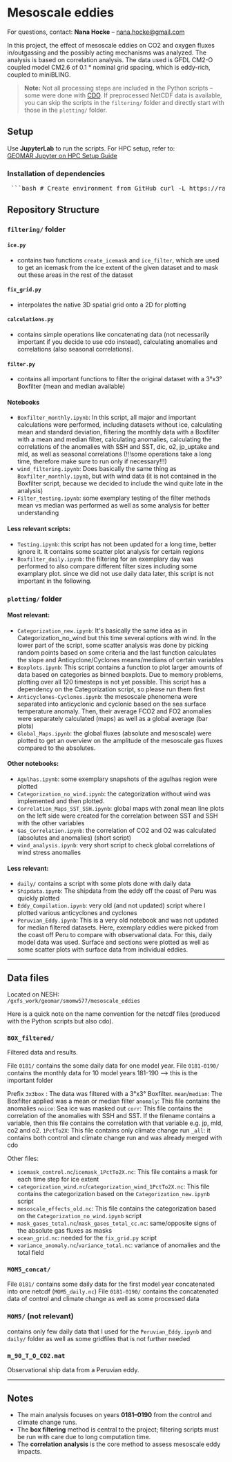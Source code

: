 # Mesoscale eddies
For questions, contact: **Nana Hocke** – nana.hocke@gmail.com

In this project, the effect of mesoscale eddies on CO2 and oxygen fluxes in/outgassing and the possibly acting mechanisms was analyzed. The analysis is based on correlation analysis. The data used is GFDL CM2-O coupled model CM2.6 of 0.1 ° nominal grid spacing, which is eddy-rich, coupled to miniBLING.

> **Note:** Not all processing steps are included in the Python scripts – some were done with [CDO](https://code.mpimet.mpg.de/projects/cdo). If preprocessed NetCDF data is available, you can skip the scripts in the `filtering/` folder and directly start with those in the `plotting/` folder.

## Setup

Use **JupyterLab** to run the scripts. For HPC setup, refer to:  
[GEOMAR Jupyter on HPC Setup Guide](https://git.geomar.de/python/jupyter_on_HPC_setup_guide)
### Installation of dependencies
<pre> ```bash # Create environment from GitHub curl -L https://raw.githubusercontent.com/nanahocke/mesoscale-eddies/main/mesoscale.yml -o mesoscale.yml conda env create -f mesoscale.yml conda activate mesoscale ``` </pre>
## Repository Structure

### `filtering/` folder
#### `ice.py`
- contains two functions `create_icemask` and `ice_filter`, which are used to get an icemask from the ice extent of the given dataset and to mask out these areas in the rest of the dataset
#### `fix_grid.py`
- interpolates the native 3D spatial grid onto a 2D for plotting
#### `calculations.py`
- contains simple operations like concatenating data (not necessarily important if you decide to use cdo instead), calculating anomalies and correlations (also seasonal correlations).
#### `filter.py`
- contains all important functions to filter the original dataset with a 3°x3° Boxfilter (mean and median available)

#### Notebooks
- `Boxfilter_monthly.ipynb`: In this script, all major and important calculations were performed, including datasets without ice, calculating mean and standard deviation, filtering the monthly data with a Boxfilter with a mean and median filter, calculating anomalies, calculating the correlations of the anomalies with SSH and SST, dic, o2, jp_uptake and mld, as well as seasonal correlations (!!!some operations take a long time, therefore make sure to run only if necessary!!!)
- `wind_filtering.ipynb`: Does basically the same thing as `Boxfilter_monthly.ipynb`, but with wind data (it is not contained in the Boxfilter script, because we decided to include the wind quite late in the analysis)
- `Filter_testing.ipynb`: some exemplary testing of the filter methods mean vs median was performed as well as some analysis for better understanding

#### Less relevant scripts:
- `Testing.ipynb`: this script has not been updated for a long time, better ignore it. It contains some scatter plot analysis for certain regions
- `Boxfilter_daily.ipynb`: the filtering for an exemplary day was performed to also compare different filter sizes including some examplary plot. since we did not use daily data later, this script is not important in the following.

### `plotting/` folder

#### Most relevant:
- `Categorization_new.ipynb`: It's basically the same idea as in Categorization_no_wind but this time several options with wind. In the lower part of the script, some scatter analysis was done by picking random points based on some criteria and the last function calculates the slope and Anticyclone/Cyclones means/medians of certain variables
- `Boxplots.ipynb`: This script contains a function to plot larger amounts of data based on categories as binned boxplots. Due to memory problems, plotting over all 120 timesteps is not yet possible. This script has a dependency on the Categorization script, so please run them first
- `Anticyclones-Cyclones.ipynb`: the mesoscale phenomena were separated into anticyclonic and cyclonic based on the sea surface temperature anomaly. Then, their average FCO2 and FO2 anomalies were separately calculated (maps) as well as a global average (bar plots)
- `Global_Maps.ipynb`: the global fluxes (absolute and mesoscale) were plotted to get an overview on the amplitude of the mesoscale gas fluxes compared to the absolutes.

#### Other notebooks:
- `Agulhas.ipynb`: some exemplary snapshots of the agulhas region were plotted
- `Categorization_no_wind.ipynb`: the categorization  without wind was implemented and then plotted.
- `Correlation_Maps_SST_SSH.ipynb`: global maps with zonal mean line plots on the left side were created for the correlation between SST and SSH with the other variables
- `Gas_Correlation.ipynb`: the correlation of CO2 and O2 was calculated (absolutes and anomalies) (short script)
- `wind_analysis.ipynb`: very short script to check global correlations of wind stress anomalies


#### Less relevant: 
- `daily/` contains a script with some plots done with daily data
- `Shipdata.ipynb`: The shipdata from the eddy off the coast of Peru was quickly plotted
- `Eddy_Compilation.ipynb`: very old (and not updated) script where I plotted various anticyclones and cyclones
- `Peruvian_Eddy.ipynb`: This is a very old notebook and was not updated for median filtered datasets. Here, exemplary eddies were picked from the coast off Peru to compare with observational data. For this, daily model data was used. Surface and sections were plotted as well as some scatter plots with surface data from individual eddies.
  
---

## Data files

Located on NESH:  
`/gxfs_work/geomar/smomw577/mesoscale_eddies`

Here is a quick note on the name convention for the netcdf files (produced with the Python scripts but also cdo).

### `BOX_filtered/`
Filtered data and results.

File `0181/` contains the some daily data for one model year.
File `0181-0190/` contains the monthly data for 10 model years 181-190 --> this is the important folder

Prefix `3x3box` : The data was filtered with a 3°x3° Boxfilter.
`mean`/`median`: The Boxfilter applied was a mean or median filter
`anomaly`: This file contains the anomalies
`noice`: Sea ice was masked out
`corr`: This file contains the correlation of the anomalies with SSH and SST. If the filename contains a variable, then this file contains the correlation with that variable e.g. jp, mld, co2 and o2.
`1PctTo2X`: This file contains only climate change run
`_all`: it contains both control and climate change run and was already merged with cdo

Other files: 

- `icemask_control.nc`/`icemask_1PctTo2X.nc`: This file contains a mask for each time step for ice extent
- `categorization_wind.nc`/`categorization_wind_1PctTo2X.nc`: This file contains the categorization based on the `Categorization_new.ipynb` script
- `mesoscale_effects_old.nc`: This file contains the categorization based on the `Categorization_no_wind.ipynb` script
- `mask_gases_total.nc`/`mask_gases_total_cc.nc`: same/opposite signs of the absolute gas fluxes as masks
- `ocean_grid.nc`: needed for the `fix_grid.py` script
- `variance_anomaly.nc`/`variance_total.nc`: variance of anomalies and the total field

### `MOM5_concat/`

File `0181/` contains some daily data for the first model year concatenated into one netcdf (`MOM5_daily.nc`)
File `0181-0190/` contains the concatenated data of control and climate change as well as some processed data

### `MOM5/` (not relevant)
contains only few daily data that I used for the `Peruvian_Eddy.ipynb` and `daily/` folder as well as some gridfiles that is not further needed

### `m_90_T_O_CO2.mat`
Observational ship data from a Peruvian eddy.


---

## Notes

- The main analysis focuses on years **0181–0190** from the control and climate change runs.
- The **box filtering** method is central to the project; filtering scripts must be run with care due to long computation time.
- The **correlation analysis** is the core method to assess mesoscale eddy impacts.